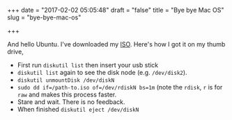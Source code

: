 +++
date = "2017-02-02 05:05:48"
draft = "false"
title = "Bye bye Mac OS"
slug = "bye-bye-mac-os"

+++

And hello Ubuntu. I've downloaded my [ISO](https://www.ubuntu.com/desktop). Here's how I got it on my thumb drive,

 - First run `diskutil list` then insert your usb stick
 - `diskutil list` again to see the disk node (e.g. `/dev/disk2`).
 - `diskutil unmountDisk /dev/diskN`
 - `sudo dd if=/path-to.iso of=/dev/rdiskN bs=1m` (note the `rdisk`, `r` is for `raw` and makes this process faster.
 - Stare and wait. There is no feedback.
 - When finished `diskutil eject /dev/diskN`